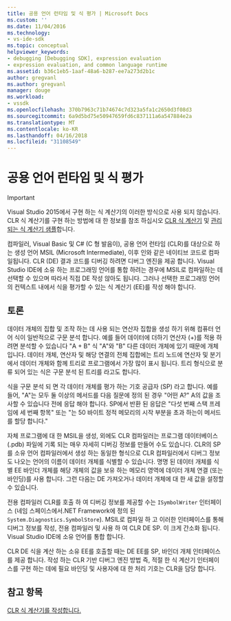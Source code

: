 ```yaml
---
title: 공용 언어 런타임 및 식 평가 | Microsoft Docs
ms.custom: ''
ms.date: 11/04/2016
ms.technology:
- vs-ide-sdk
ms.topic: conceptual
helpviewer_keywords:
- debugging [Debugging SDK], expression evaluation
- expression evaluation, and common language runtime
ms.assetid: b36c1eb5-1aaf-48a6-b287-ee7a273d2b1c
author: gregvanl
ms.author: gregvanl
manager: douge
ms.workload:
- vssdk
ms.openlocfilehash: 370b7963c71b74674c7d323a5fa1c2650d3f08d3
ms.sourcegitcommit: 6a9d5bd75e50947659fd6c837111a6a547884e2a
ms.translationtype: MT
ms.contentlocale: ko-KR
ms.lasthandoff: 04/16/2018
ms.locfileid: "31108549"
---
```

# <a name="common-language-runtime-and-expression-evaluation"></a>공용 언어 런타임 및 식 평가
> [!IMPORTANT]
>  Visual Studio 2015에서 구현 하는 식 계산기의 이러한 방식으로 사용 되지 않습니다. CLR 식 계산기를 구현 하는 방법에 대 한 정보를 참조 하십시오 [CLR 식 계산기](https://github.com/Microsoft/ConcordExtensibilitySamples/wiki/CLR-Expression-Evaluators) 및 [관리 되는 식 계산기 샘플](https://github.com/Microsoft/ConcordExtensibilitySamples/wiki/Managed-Expression-Evaluator-Sample)합니다.  
  
 컴파일러, Visual Basic 및 C# (C 형 발음이), 공용 언어 런타임 (CLR)를 대상으로 하는 생성 언어 MSIL (Microsoft Intermediate), 이후 인와 같은 네이티브 코드로 컴파일됩니다. CLR (DE) 결과 코드를 디버깅 하려면 디버그 엔진을 제공 합니다. Visual Studio IDE에 소유 하는 프로그래밍 언어를 통합 하려는 경우에 MSIL로 컴파일하는 데 선택할 수 있으며 따라서 직접 DE 작성 않아도 됩니다. 그러나 선택한 프로그래밍 언어의 컨텍스트 내에서 식을 평가할 수 있는 식 계산기 (EE)를 작성 해야 합니다.  
  
## <a name="discussion"></a>토론  
 데이터 개체의 집합 및 조작 하는 데 사용 되는 연산자 집합을 생성 하기 위해 컴퓨터 언어 식이 일반적으로 구문 분석 합니다. 예를 들어 데이터에 더하기 연산자 (+)를 적용 하려면 분석할 수 있습니다 "A + B" 식 "A"와 "B" 다른 데이터 개체에 있기 때문에 개체입니다. 데이터 개체, 연산자 및 해당 연결의 전체 집합에는 트리 노드에 연산자 및 분기에서 데이터 개체와 함께 트리로 프로그램에서 가장 많이 표시 됩니다. 트리 형식으로 분류 되어 있는 식은 구문 분석 된 트리를 라고도 합니다.  
  
 식을 구문 분석 되 면 각 데이터 개체를 평가 하는 기호 공급자 (SP) 라고 합니다. 예를 들어, "A"는 모두 둘 이상의 메서드를 다음 질문에 정의 된 경우 "어떤 A?" A의 값을 조사할 수 있습니다 전에 응답 해야 합니다. SP에서 반환 된 응답은 "다섯 번째 스택 프레임에 세 번째 항목" 또는 "는 50 바이트 정적 메모리의 시작 부분을 초과 하는이 메서드를 할당 합니다."  
  
 자체 프로그램에 대 한 MSIL을 생성, 외에도 CLR 컴파일러는 프로그램 데이터베이스 (.pdb) 파일에 기록 되는 매우 자세히 디버깅 정보를 만들어 수도 있습니다. CLR의 SP를 소유 언어 컴파일러에서 생성 하는 동일한 형식으로 CLR 컴파일러에서 디버그 정보도 나오는 언어의 이름이 데이터 개체를 식별할 수 있습니다. 명명 된 데이터 개체를 식별 EE 바인더 개체를 해당 개체의 값을 보유 하는 메모리 영역에 데이터 개체 연결 (또는 바인딩)를 사용 합니다. 그런 다음는 DE 가져오거나 데이터 개체에 대 한 새 값을 설정할 수 있습니다.  
  
 전용 컴파일러 CLR를 호출 하 여 디버깅 정보를 제공할 수는 `ISymbolWriter` 인터페이스 (네임 스페이스에서.NET Framework에 정의 된 `System.Diagnostics.SymbolStore`). MSIL로 컴파일 하 고 이러한 인터페이스를 통해 디버그 정보를 작성, 전용 컴파일러 및 사용 하 여 CLR DE SP. 이 크게 간소화 됩니다. Visual Studio IDE에 소유 언어를 통합 합니다.  
  
 CLR DE 식을 계산 하는 소유 EE를 호출할 때는 DE EE를 SP, 바인더 개체 인터페이스를 제공 합니다. 작성 하는 CLR 기반 디버그 엔진 방법 즉, 적절 한 식 계산기 인터페이스를 구현 하는 데에 필요 바인딩 및 사용자에 대 한 처리 기호는 CLR을 담당 합니다.  
  
## <a name="see-also"></a>참고 항목  
 [CLR 식 계산기를 작성합니다.](../../extensibility/debugger/writing-a-common-language-runtime-expression-evaluator.md)